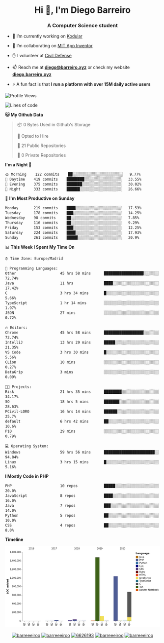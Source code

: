 <h1 align="center">Hi 👋, I'm Diego Barreiro</h1>
<h3 align="center">A Computer Science student</h3>

- 🔭 I’m currently working on [Kodular](https://www.kodular.io)

- 👯 I’m collaborating on [MIT App Inventor](https://github.com/mit-cml/appinventor-sources)

- ✋ I volunteer at [Civil Defense](https://proteccioncivil.sdc.gal)

- 📫 Reach me at **diego@barreiro.xyz** or check my website **[diego.barreiro.xyz](https://diego.barreiro.xyz)**

- ⚡ A fun fact is that **I run a platform with over 15M daily active users**

<!--START_SECTION:waka-->
![Profile Views](http://img.shields.io/badge/Profile%20Views-9-blue)

![Lines of code](https://img.shields.io/badge/From%20Hello%20World%20I%27ve%20Written-3.4%20million%20lines%20of%20code-blue)

**🐱 My Github Data** 

> 📦 0 Bytes Used in Github's Storage 
 > 
> 💼 Opted to Hire
 > 
> 📜 21 Public Repositories 
 > 
> 🔑 0 Private Repositories  
 > 
**I'm a Night 🦉** 

```text
🌞 Morning    122 commits    ██░░░░░░░░░░░░░░░░░░░░░░░   9.77% 
🌆 Daytime    419 commits    ████████░░░░░░░░░░░░░░░░░   33.55% 
🌃 Evening    375 commits    ███████░░░░░░░░░░░░░░░░░░   30.02% 
🌙 Night      333 commits    ██████░░░░░░░░░░░░░░░░░░░   26.66%

```
📅 **I'm Most Productive on Sunday** 

```text
Monday       219 commits    ████░░░░░░░░░░░░░░░░░░░░░   17.53% 
Tuesday      178 commits    ███░░░░░░░░░░░░░░░░░░░░░░   14.25% 
Wednesday    98 commits     ██░░░░░░░░░░░░░░░░░░░░░░░   7.85% 
Thursday     116 commits    ██░░░░░░░░░░░░░░░░░░░░░░░   9.29% 
Friday       153 commits    ███░░░░░░░░░░░░░░░░░░░░░░   12.25% 
Saturday     224 commits    ████░░░░░░░░░░░░░░░░░░░░░   17.93% 
Sunday       261 commits    █████░░░░░░░░░░░░░░░░░░░░   20.9%

```


📊 **This Week I Spent My Time On** 

```text
⌚︎ Time Zone: Europe/Madrid

💬 Programming Languages: 
Other                    45 hrs 58 mins      ██████████████████░░░░░░░   72.74% 
Java                     11 hrs              ████░░░░░░░░░░░░░░░░░░░░░   17.42% 
C                        3 hrs 34 mins       █░░░░░░░░░░░░░░░░░░░░░░░░   5.66% 
TypeScript               1 hr 14 mins        ░░░░░░░░░░░░░░░░░░░░░░░░░   1.97% 
JSON                     27 mins             ░░░░░░░░░░░░░░░░░░░░░░░░░   0.72%

🔥 Editors: 
Chrome                   45 hrs 58 mins      ██████████████████░░░░░░░   72.74% 
IntelliJ                 13 hrs 29 mins      █████░░░░░░░░░░░░░░░░░░░░   21.35% 
VS Code                  3 hrs 30 mins       █░░░░░░░░░░░░░░░░░░░░░░░░   5.56% 
CLion                    10 mins             ░░░░░░░░░░░░░░░░░░░░░░░░░   0.27% 
DataGrip                 3 mins              ░░░░░░░░░░░░░░░░░░░░░░░░░   0.09%

🐱‍💻 Projects: 
Risk                     21 hrs 35 mins      ████████░░░░░░░░░░░░░░░░░   34.17% 
SO                       18 hrs 5 mins       ███████░░░░░░░░░░░░░░░░░░   28.63% 
PCivil-LORO              16 hrs 14 mins      ██████░░░░░░░░░░░░░░░░░░░   25.7% 
default                  6 hrs 42 mins       ██░░░░░░░░░░░░░░░░░░░░░░░   10.6% 
P10                      29 mins             ░░░░░░░░░░░░░░░░░░░░░░░░░   0.79%

💻 Operating System: 
Windows                  59 hrs 56 mins      ███████████████████████░░   94.84% 
Linux                    3 hrs 15 mins       █░░░░░░░░░░░░░░░░░░░░░░░░   5.16%

```

**I Mostly Code in PHP** 

```text
PHP                      10 repos            █████░░░░░░░░░░░░░░░░░░░░   20.0% 
JavaScript               8 repos             ████░░░░░░░░░░░░░░░░░░░░░   16.0% 
Java                     7 repos             ███░░░░░░░░░░░░░░░░░░░░░░   14.0% 
Python                   5 repos             ██░░░░░░░░░░░░░░░░░░░░░░░   10.0% 
CSS                      4 repos             ██░░░░░░░░░░░░░░░░░░░░░░░   8.0%

```


**Timeline**

![Chart not found](https://raw.githubusercontent.com/barreeeiroo/barreeeiroo/master/charts/bar_graph.png) 


<!--END_SECTION:waka-->

<p align="center">
<a href="https://twitter.com/barreeeiroo" target="blank"><img align="center" src="https://cdn.jsdelivr.net/npm/simple-icons@3.0.1/icons/twitter.svg" alt="barreeeiroo" height="20" width="20" /></a>
<a href="https://linkedin.com/in/barreeeiroo" target="blank"><img align="center" src="https://cdn.jsdelivr.net/npm/simple-icons@3.0.1/icons/linkedin.svg" alt="barreeeiroo" height="20" width="20" /></a>
<a href="https://stackoverflow.com/users/6626193" target="blank"><img align="center" src="https://cdn.jsdelivr.net/npm/simple-icons@3.0.1/icons/stackoverflow.svg" alt="6626193" height="20" width="20" /></a>
<a href="https://fb.com/barreeeiroo" target="blank"><img align="center" src="https://cdn.jsdelivr.net/npm/simple-icons@3.0.1/icons/facebook.svg" alt="barreeeiroo" height="20" width="20" /></a>
<a href="https://instagram.com/barreeeiroo" target="blank"><img align="center" src="https://cdn.jsdelivr.net/npm/simple-icons@3.0.1/icons/instagram.svg" alt="barreeeiroo" height="20" width="20" /></a>
</p>
